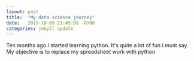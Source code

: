 ```yaml
---
layout: post
title:  "My data science journey"
date:   2019-10-09 21:45:08 -0700
categories: jekyll update
---
```


Ten months ago I started learning python. It's quite a lot of fun I must say. My objective is to replace my spreadsheet work with python